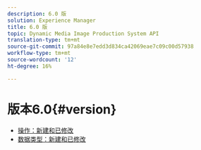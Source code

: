 ```yaml
---
description: 6.0 版
solution: Experience Manager
title: 6.0 版
topic: Dynamic Media Image Production System API
translation-type: tm+mt
source-git-commit: 97a84e8e7edd3d834ca42069eae7c09c00d57938
workflow-type: tm+mt
source-wordcount: '12'
ht-degree: 16%

---
```



# 版本6.0{#version}

* [操作：新建和已修改](r-6-operations.md)
* [数据类型：新建和已修改](r-6-types.md)
